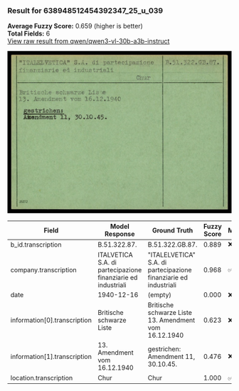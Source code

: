 ### Result for 638948512454392347_25_u_039
**Average Fuzzy Score:** 0.659 (higher is better)<br>
**Total Fields:** 6<br>
[View raw result from qwen/qwen3-vl-30b-a3b-instruct](https://github.com/RISE-UNIBAS/humanities_data_benchmark/blob/main/results/2025-10-24/T0334/request_T0334_638948512454392347_25_u_039.json)

<img src="https://github.com/RISE-UNIBAS/humanities_data_benchmark/blob/main/benchmarks/blacklist/images/638948512454392347_25_u_039.jpg?raw=true" alt="638948512454392347_25_u_039" width="600px">

| Field | Model Response | Ground Truth | Fuzzy Score | Match |
|-------|----------------|--------------|-------------|-------|
| b_id.transcription | B.51.322.87. | B.51.322.GB.87. | 0.889 | ❌ |
| company.transcription | ITALVETICA S.A. di partecipazione finanziarie ed industriali | "ITALELVETICA" S.A. di partecipazione finanziarie ed industriali | 0.968 | ✅ |
| date | 1940-12-16 | (empty) | 0.000 | ❌ |
| information[0].transcription | Britische schwarze Liste | Britische schwarze Liste<br>13. Amendment vom 16.12.1940 | 0.623 | ❌ |
| information[1].transcription | 13. Amendment vom 16.12.1940 | gestrichen:<br>Amendment 11, 30.10.45. | 0.476 | ❌ |
| location.transcription | Chur | Chur | 1.000 | ✅ |
